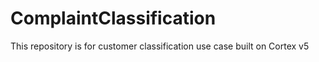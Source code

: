 # ComplaintClassification
This repository is for customer classification use case built on Cortex v5
